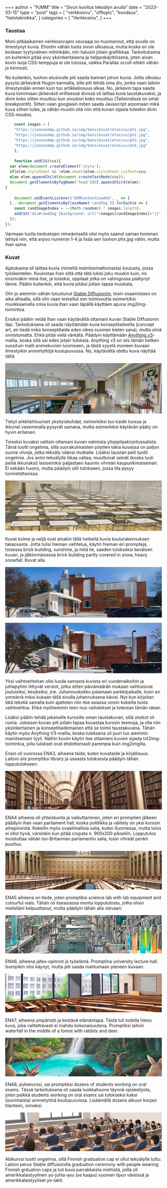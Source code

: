 +++
author = "PJMM"
title = "Sivun kuvitus tekoälyn avulla"
date = "2023-03-15"
type = "post"
tags = [
    "verkkosivu",
    "offtopic",
    "koodaus",
    "tietotekniikka",
    ]
categories = [
    "Verkkosivu",
]
+++ 

### Taustaa

Moni pitkäaikainen verkkosivujeni seuraaja on huomannut, että sivulle on ilmestynyt kuvia. Ehostin vähän tuota sivun ulkoasua, mutta koska en ole koskaan tyytyväinen mihinkään, niin halusin jotain grafiikkaa. Tarkoituksena on kuitenkin pitää sivu yksinkertaisena ja helppokäyttöisenä, joten aivan kovin isoja CSS-temppuja ei ole tulossa, vaikka Parallax scroll-efekti vähän jo kiinnosti.

No kuitenkin, tuohon etusivulle piti saada banneri johon kuvia. Jotta ulkoasu pysyisi järkevänä Hugon kannalta, sille piti tehdä oma div, jonka vaan laitoin ilmestymään ennen kuin tuo artikkeliosuus alkaa. No, järkevin tapa saada kuva toimimaan järkevästi erillisessä divissä oli laittaa kuva taustakuvaksi, ja divin koko sitten muuttuu kun sivuston koko muuttuu (Tailwindissä on omat breakpointit). Sitten vaan googlasin miten saada Javascript arpomaan mikä kuva siihen tulee, ja vähän muutin sitä niin että kuvan sijasta tuleekin divin CSS-muutos. 

```javascript
    const images = [
    "https://joonasmmp.github.io/img/kansikuvat/etusivu/ph1.jpg",
    "https://joonasmmp.github.io/img/kansikuvat/etusivu/ph2.jpg", 
    "https://joonasmmp.github.io/img/kansikuvat/etusivu/ph3.jpg",
    "https://joonasmmp.github.io/img/kansikuvat/etusivu/ph4.jpg"
    ];
    
    function addCSS(css){
  var elem=document.createElement('style');
  if(elem.styleSheet && !elem.sheet)elem.styleSheet.cssText=css;
  else elem.appendChild(document.createTextNode(css));
  document.getElementsByTagName('head')[0].appendChild(elem); 
}

    document.addEventListener('DOMContentLoaded', _ => {
  [...document.getElementsByClassName('randImg')].forEach(e => {
    const randImageIndex = ~~(Math.random() * images.length);
    addCSS("div#randImg {background: url("+images[randImageIndex]+")}")
  }); 
});
```

Varmaan tuolla tiedostojen nimeämisellä olisi myös saanut saman homman tehtyä niin, että arpoo numeron 1-4 ja lisää sen tuohon phx.jpg väliin, mutta ihan sama. 

### Kuvat

Ajatuksena oli laittaa kuvia (nimeltä mainitsemattomasta) koulusta, jossa työskentelen. Kuulostaa ihan siltä että tätä lukisi joku muukin kuin, no ensinnäkin minä itse, ja toiseksi, oppilaat jotka on vahingossa päätynyt tänne. Päätin kuitenkin, että kuvia pitäisi jollain tapaa muokata. 

Olin jo aiemmin vähän tutustunut [Stable Diffusioniin](https://stability.ai/blog/stable-diffusion-public-release), tosin osaamistaso on aika alhaalla, sillä olin vaan testaillut sen toimivuutta esimerkiksi muokkaamalla omia kuvia ihan vaan läpällä käyttäen apuna img2img-toimintoa. 

Ensiksi päätin vetää ihan vaan käytävältä ottamani kuvan Stable Diffusionin läpi. Tarkoituksena oli saada näyttämään kuva konseptitaiteelta (concept art, en tiedä onko konseptitaide edes oikea suomen kielen sana), mutta siinä onnistumatta. Ehkä pitää vielä värkätä. Päädyin käyttämään [Anything v3](https://huggingface.co/Linaqruf/anything-v3.0)-mallia, koska sillä sai edes jotain tuloksia. Anything v3 on siis tämän hetken suosituin malli animekuvien luomiseen, ja tästä syystä moneen kuvaan ilmestyikin animetyttöjä koulupuvussa. No, käytävältä otettu kuva näyttää tältä:

![](/img/kansikuvat/etusivu/ph1.jpg)

Tietyt arkkitehtuuriset yksityiskohdat, esimerkiksi tuo kaide tuossa ja ikkunat vasemmalla pysyvät samana, mutta esimerkiksi käytävän pääty on hyvin erilainen. 

Toiseksi kuvaksi valitsin ottamani kuvan valmiista ylioppilaskirjoitussalista. Tämä tuotti ongelmia, sillä suorakulmaisten pöytien takia kuvassa on paljon suoria viivoja, jotka tekoäly väänsi mutkalle. Lisäksi taustan peili tuotti ongelmia. Jos antoi tekoälylle liikaa valtaa, muuttuivat seinät (koska luuli peiliä ikkunaksi) lasiseiniksi paljastaen kauniin vihreän kaupunkimaiseman. Ei sekään huono, mutta päädyin silti tulokseen, jossa tila pysyy tunnistettavissa. 

![](/img/kansikuvat/etusivu/ph2.jpg)

Kuvat kolme ja neljä ovat ainakin tällä hetkellä kuvia koulurakennuksen takaosasta. Jotta tulisi hieman vaihtelua, käytin hieman eri prompteja, toisessa brick building, sunshine, ja mitä lie, saaden tulokseksi keväisen kuvan, ja jälkimmäisessä brick building partly covered in snow, heavy snowfall. Kuvat alla.

![](/img/kansikuvat/etusivu/ph3.jpg)

![](/img/kansikuvat/etusivu/ph4.jpg)

Yksi vaihtoehtohan olisi luoda samasta kuvista eri vuodenaikoihin ja juhlapyhiin liittyvät versiot, jotka sitten päivämäärän mukaan vaihtuisivat jouluisiksi, kesäisiksi, jne. Juhannuskokko palamaan parkkipaikalle, tosin en ymmärrä miksi kukaan tällä sivulla juhannuksena kävisi. Nyt kun kirjoitan tätä tekstiä samalla kuin ajattelen niin itse asiassa voisin kokeilla tuota vaihtoehtoa. Ehkä myöhemmin teen nuo vaihdokset ja toteutan tämän idean.

Lisäksi päätin tehdä jokaiselle kurssille oman taustakuvan, sillä otsikot oli rumia. Jokaisen kuvan piti jollain tapaa kuvastaa kurssin teemoja, ja olla niin yksinkertainen ja konseptitaidemainen että se toimii taustakuvana. Tähän käytin myös Anything V3-mallia, koska tuloksena oli juuri tuo aiemmin mainitsemani tyyli. Näihin kuviin käytin itse ottamieni kuvien sijasta txt2img-toimintoa, jolla tulokset ovat ehdottomasti parempia kuin img2imgilla. 

Ensin oli vuorossa ENA3, aiheena taide, kuten kuvataide ja kirjallisuus. Laitoin siis promptiksi library ja useasta tuloksesta päädyin tähän lopputulokseen:

![](/img/kansikuvat/kurssivalikot/ena3.jpg)

ENA4 aiheena oli yhteiskunta ja vaikuttaminen, joten eri promptien jälkeen päädyin ihan vaan parliament hall, koska politiikka ja väittely on yksi kurssin aihepiireistä. Kokeilin myös ovaalimallisia salia, kuten Suomessa, mutta tulos ei ollut hyvä, varsinkin kun pitää cropata n. 900x200 pikseliin. Lopputulos muistuttaa vähän Iso-Britannian parlamentin salia, tosin vihreät penkit puuttuu. 

![](/img/kansikuvat/kurssivalikot/ena4.jpg)

ENA5 aiheena on tiede, joten promptiksi science lab with lab equipment and colourful vials. Tähän oli itseasiassa monta lopputulosta, jotka olisin mielelläni kelpuuttanut, mutta päädyin tähän alla olevaan:

![](/img/kansikuvat/kurssivalikot/ena5.jpg)

ENA6, aiheena jatko-opinnot ja työelämä. Promptina university lecture hall. Isompikin olisi käynyt, mutta piti saada mahtumaan pieneen kuvaan. 

![](/img/kansikuvat/kurssivalikot/ena6.jpg)


ENA7, aiheena ympäristö ja kestävä elämäntapa. Tästä tuli todella hieno kuva, joka valitettavasti ei mahdu kokonaisuutena. Promptiksi laitoin waterfall in the middle of a forest with rabbits and deer. 

![](/img/kansikuvat/kurssivalikot/ena7.jpg)


ENA8, puhekurssi, sai promptiksi dozens of students working on oral exams. Tässä tarkoituksena oli saada luokkahuone täynnä opiskelijoita, joten pelkkä students working on oral exams sai tulokseksi kaksi (isorintaista) animetyttöä koulupuvuissa. Lisäämällä dozens alkuun korjasi tilanteen, onneksi. 

![](/img/kansikuvat/kurssivalikot/ena8.jpg)

Abikurssi tuotti ongelmia, sillä Finnish graduation cap ei ollut tekoälylle tuttu. Laitoin perus Stable diffusionilla graduation ceremony with people wearing Finnish grduation caps ja tuli kuva parrakkaista miehistä, joilla oli amerikkalaistyylinen yo-juhla-asu (se kaapu) suomen lipun väreissä ja amerikkalaistyyliset yo-lakit.